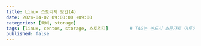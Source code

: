 ```yaml
---
title: Linux 스토리지 보안(4)
date: 2024-04-02 09:00:00 +09:00
categories: [국비, storage]
tags: [linux, centos, storage, 스토리지]		# TAG는 반드시 소문자로 이루어져야함!
published: false
---
```

